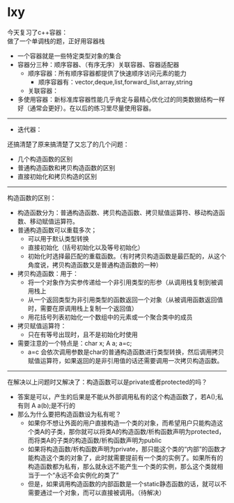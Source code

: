 # lxy
今天复习了c++容器：   
做了一个单调栈的题，正好用容器栈    

* 一个容器就是一些特定类型对象的集合  
* 容器分三种：顺序容器、（有序无序）关联容器、容器适配器  
  * 顺序容器：所有顺序容器都提供了快速顺序访问元素的能力  
    * 顺序容器有：vector,deque,list,forward_list,array,string 
  * 关联容器： 
* 多使用容器：新标准库容器性能几乎肯定与最精心优化过的同类数据结构一样好（通常会更好）。在以后的练习里尽量使用容器。  
---
* 迭代器：




还搞清楚了原来搞清楚了又忘了的几个问题：
* 几个构造函数的区别
* 普通构造函数和拷贝构造函数的区别
* 直接初始化和拷贝构造的区别  
  
---   

构造函数的区别：
* 构造函数分为：普通构造函数、拷贝构造函数、拷贝赋值运算符、移动构造函数、移动赋值运算符。
* 普通构造函数可以重载多次；
    * 可以用于默认类型转换
    * 直接初始化（括号初始化以及等号初始化）
    * 初始化时选择最匹配的重载函数。（有时拷贝构造函数是最匹配的，从这个角度说，拷贝构造函数又是普通构造函数的一种）
* 拷贝构造函数：用于：
    * 将一个对象作为实参传递给一个非引用类型的形参（从调用栈复制到被调用栈上
    * 从一个返回类型为非引用类型的函数返回一个对象（从被调用函数返回值时，需要在原调用栈上复制一个返回值）
    * 用花括号列表初始化一个数组中的元素或一个聚合类中的成员
* 拷贝赋值运算符：
    * 只在有等号出现时，且不是初始化时使用   
* 需要注意的一个特点是：char x; A a;  a=c;
    * a=c 会依次调用参数是char的普通构造函数进行类型转换，然后调用拷贝赋值运算符，如果返回的是非引用值的话还需要调用一次拷贝构造函数。 
---  

在解决以上问题时又解决了：构造函数可以是private或者protected的吗？
* 答案是可以，产生的后果是不能从外部调用私有的这个构造函数了，若A();私有则 A a(b);是不行的
* 那么为什么要把构造函数设为私有呢？
   * 如果你不想让外面的用户直接构造一个类的对象，而希望用户只能构造这个类A的子类，那你就可以将类A的构造函数/析构函数声明为protected，而将类A的子类的构造函数/析构函数声明为public
   * 如果将构造函数/析构函数声明为private，那只能这个类的“内部”的函数才能构造这个类的对象了，此时就需要提前有一个类的实例了。如果所有的构造函数都为私有，那么就永远不能产生一个类的实例，那么这个类就相当于一个“永远不会实例化的类了”
   * 但是，如果调用构造函数的内部函数是一个static静态函数的话，就可以不需要通过一个对象，而可以直接被调用。（待解决）